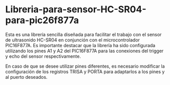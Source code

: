 # Libreria-para-sensor-HC-SR04-para-pic26f877a
Esta es una librería sencilla diseñada para facilitar el trabajo con el sensor de ultrasonido HC-SR04 en conjunción con el microcontrolador PIC16F877A. Es importante destacar que la librería ha sido configurada utilizando los pines A1 y A2 del PIC16F877A para las conexiones del trigger y echo del sensor respectivamente.

En caso de que se desee utilizar pines diferentes, es necesario modificar la configuración de los registros TRISA y PORTA para adaptarlos a los pines y al puerto deseados.

